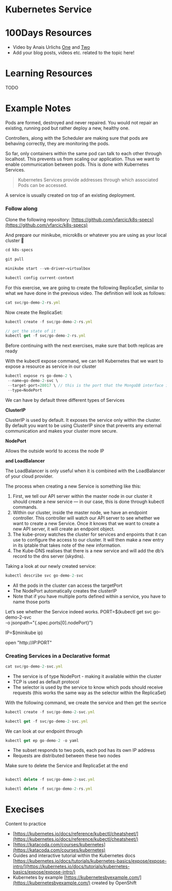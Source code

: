 # Kubernetes Service

# 100Days Resources
* Video by Anais Urlichs [One](https://youtu.be/4_felE4hMog) and [Two](https://youtu.be/vxA4IP3K7Z4)
* Add your blog posts, videos etc. related to the topic here!

# Learning Resources

TODO

# Example Notes

Pods are formed, destroyed and never repaired. You would not repair an existing, running pod but rather deploy a new, healthy one.

Controllers, along with the Scheduler are making sure that pods are behaving correctly, they are monitoring the pods. 

So far, only containers within the same pod can talk to each other through localhost. This prevents us from scaling our application. Thus we want to enable communication between pods. This is done with Kubernetes Services.

> Kubernetes Services provide addresses through which associated Pods can be accessed.

A service is usually created on top of an existing deployment.

### Follow along

Clone the following repository: [https://github.com/vfarcic/k8s-specs](https://github.com/vfarcic/k8s-specs)

And prepare our minikube, microk8s or whatever you are using as your local cluster 🙂

```jsx
cd k8s-specs

git pull

minikube start --vm-driver=virtualbox

kubectl config current-context
```

For this exercise, we are going to create the following ReplicaSet, similar to what we have done in the previous video. The definition will look as follows:

```jsx
cat svc/go-demo-2-rs.yml
```

Now create the ReplicaSet:

```jsx
kubectl create -f svc/go-demo-2-rs.yml

// get the state of it
kubectl get -f svc/go-demo-2-rs.yml
```

Before continuing with the next exercises, make sure that both replicas are ready

With the kubectl expose command, we can tell Kubernetes that we want to expose a resource as service in our cluster

```jsx
kubectl expose rs go-demo-2 \
 --name=go-demo-2-svc \
 --target-port=28017 \ // this is the port that the MongoDB interface is listening to
 --type=NodePort
```

We can have by default three different types of Services

**ClusterIP**

ClusterIP is used by default. It exposes the service only within the cluster. By default you want to be using ClusterIP since that prevents any external communication and makes your cluster more secure. 

**NodePort** 

Allows the outside world to access the node IP

**and LoadBalancer**

The LoadBalancer is only useful when it is combined with the LoadBalancer of your cloud provider.

The process when creating a new Service is something like this:

1. First, we tell our API server within the master node in our cluster it should create a new service — in our case, this is done through kubectl commands.
2. Within our cluster, inside the master node, we have an endpoint controller. This controller will watch our API server to see whether we want to create a new Service. Once it knows that we want to create a new API server, it will create an endpoint object.
3. The kube-proxy watches the cluster for services and enpoints that it can use to configure the access to our cluster. It will then make a new entry in its iptable that takes note of the new information.
4. The Kube-DNS realises that there is a new service and will add the db’s record to the dns server (skydns).

Taking a look at our newly created service:

```jsx
kubectl describe svc go-demo-2-svc
```

- All the pods in the cluster can access the targetPort
- The NodePort automatically creates the clusterIP
- Note that if you have multiple ports defined within a service, you have to name those ports

Let’s see whether the Service indeed works.
PORT=$(kubectl get svc go-demo-2-svc \
-o jsonpath="{.spec.ports[0].nodePort}")

IP=$(minikube ip)

 open "http://$IP:$PORT"

### Creating Services in a Declarative format

```jsx
cat svc/go-demo-2-svc.yml
```

- The service is of type NodePort - making it available within the cluster
- TCP is used as default protocol
- The selector is used by the service to know which pods should receive requests (this works the same way as the selector within the ReplicaSet)

With the following command, we create the service and then get the sevrice

```jsx
kubectl create -f svc/go-demo-2-svc.yml

kubectl get -f svc/go-demo-2-svc.yml
```

We can look at our endpoint through

```jsx
kubectl get ep go-demo-2 -o yaml
```

- The subset responds to two pods, each pod has its own IP address
- Requests are distributed between these two nodes

Make sure to delete the Service and ReplicaSet at the end

```jsx

kubectl delete -f svc/go-demo-2-svc.yml

kubectl delete -f svc/go-demo-2-rs.yml
```

# Execises

Content to practice

- [https://kubernetes.io/docs/reference/kubectl/cheatsheet/](https://kubernetes.io/docs/reference/kubectl/cheatsheet/)
- [https://katacoda.com/courses/kubernetes](https://katacoda.com/courses/kubernetes)
- Guides and interactive tutorial within the Kubernetes docs [https://kubernetes.io/docs/tutorials/kubernetes-basics/expose/expose-intro/](https://kubernetes.io/docs/tutorials/kubernetes-basics/expose/expose-intro/)
- Kubernetes by example [https://kubernetesbyexample.com/](https://kubernetesbyexample.com/) created by OpenShift